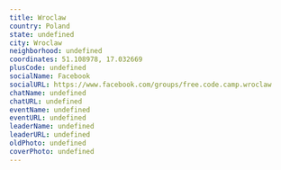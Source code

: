 ```yaml
---
title: Wroclaw
country: Poland
state: undefined
city: Wroclaw
neighborhood: undefined
coordinates: 51.108978, 17.032669
plusCode: undefined
socialName: Facebook
socialURL: https://www.facebook.com/groups/free.code.camp.wroclaw
chatName: undefined
chatURL: undefined
eventName: undefined
eventURL: undefined
leaderName: undefined
leaderURL: undefined
oldPhoto: undefined
coverPhoto: undefined
---
```

